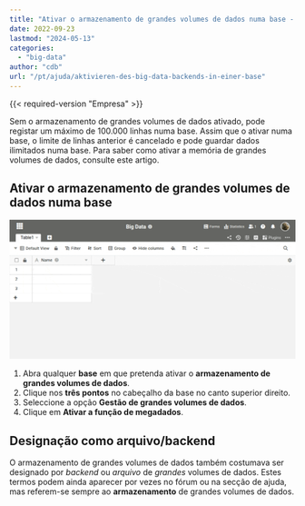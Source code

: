 ```yaml
---
title: "Ativar o armazenamento de grandes volumes de dados numa base - SeaTable"
date: 2022-09-23
lastmod: "2024-05-13"
categories: 
  - "big-data"
author: "cdb"
url: "/pt/ajuda/aktivieren-des-big-data-backends-in-einer-base"
---
```


{{< required-version "Empresa" >}}

Sem o armazenamento de grandes volumes de dados ativado, pode registar um máximo de 100.000 linhas numa base. Assim que o ativar numa base, o limite de linhas anterior é cancelado e pode guardar dados ilimitados numa base. Para saber como ativar a memória de grandes volumes de dados, consulte este artigo.

## Ativar o armazenamento de grandes volumes de dados numa base

![Para activar o Big Data Backend](images/activate-big-data.gif)

1. Abra qualquer **base** em que pretenda ativar o **armazenamento de grandes volumes de dados**.
2. Clique nos **três pontos** no cabeçalho da base no canto superior direito.
3. Seleccione a opção **Gestão de grandes volumes de dados**.
4. Clique em **Ativar a função de megadados**.

## Designação como arquivo/backend

O armazenamento de grandes volumes de dados também costumava ser designado por _backend_ ou _arquivo_ de _grandes_ volumes de dados. Estes termos podem ainda aparecer por vezes no fórum ou na secção de ajuda, mas referem-se sempre ao **armazenamento** de grandes volumes de dados.
